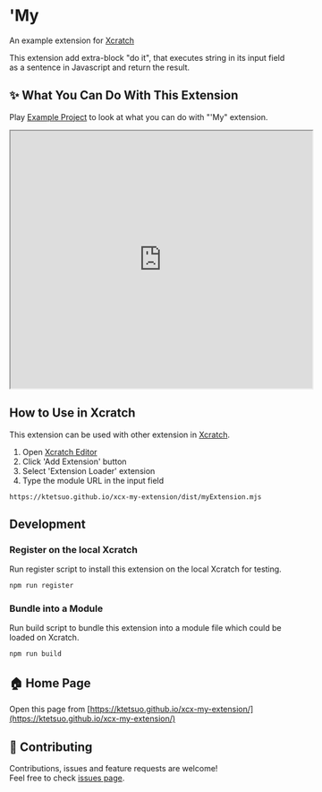 # 'My
An example extension for [Xcratch](https://xcratch.github.io/)

This extension add extra-block "do it", that executes string in its input field as a sentence in Javascript and return the result.


## ✨ What You Can Do With This Extension

Play [Example Project](https://xcratch.github.io/editor/#https://ktetsuo.github.io/xcx-my-extension/projects/example.sb3) to look at what you can do with "'My" extension. 
<iframe src="https://xcratch.github.io/editor/player#https://ktetsuo.github.io/xcx-my-extension/projects/example.sb3" width="540px" height="460px"></iframe>


## How to Use in Xcratch

This extension can be used with other extension in [Xcratch](https://xcratch.github.io/). 
1. Open [Xcratch Editor](https://xcratch.github.io/editor)
2. Click 'Add Extension' button
3. Select 'Extension Loader' extension
4. Type the module URL in the input field 
```
https://ktetsuo.github.io/xcx-my-extension/dist/myExtension.mjs
```

## Development

### Register on the local Xcratch

Run register script to install this extension on the local Xcratch for testing.

```sh
npm run register
```

### Bundle into a Module

Run build script to bundle this extension into a module file which could be loaded on Xcratch.

```sh
npm run build
```

## 🏠 Home Page

Open this page from [https://ktetsuo.github.io/xcx-my-extension/](https://ktetsuo.github.io/xcx-my-extension/)


## 🤝 Contributing

Contributions, issues and feature requests are welcome!<br />Feel free to check [issues page](https://github.com/ktetsuo/xcx-my-extension/issues). 
